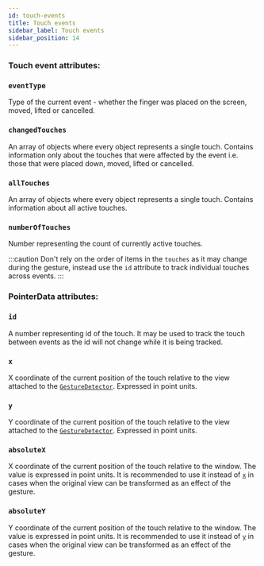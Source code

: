 ```yaml
---
id: touch-events
title: Touch events
sidebar_label: Touch events
sidebar_position: 14
---
```


### Touch event attributes:

### `eventType`

Type of the current event - whether the finger was placed on the screen, moved, lifted or cancelled.

### `changedTouches`

An array of objects where every object represents a single touch. Contains information only about the touches that were affected by the event i.e. those that were placed down, moved, lifted or cancelled.

### `allTouches`

An array of objects where every object represents a single touch. Contains information about all active touches.

### `numberOfTouches`

Number representing the count of currently active touches.

:::caution
Don't rely on the order of items in the `touches` as it may change during the gesture, instead use the `id` attribute to track individual touches across events.
:::

### PointerData attributes:

### `id`

A number representing id of the touch. It may be used to track the touch between events as the id will not change while it is being tracked.

### `x`

X coordinate of the current position of the touch relative to the view attached to the [`GestureDetector`](./gesture-detector.md). Expressed in point units.

### `y`

Y coordinate of the current position of the touch relative to the view attached to the [`GestureDetector`](./gesture-detector.md). Expressed in point units.

### `absoluteX`

X coordinate of the current position of the touch relative to the window. The value is expressed in point units. It is recommended to use it instead of [`x`](#x) in cases when the original view can be transformed as an effect of the gesture.

### `absoluteY`

Y coordinate of the current position of the touch relative to the window. The value is expressed in point units. It is recommended to use it instead of [`y`](#y) in cases when the original view can be transformed as an effect of the gesture.
